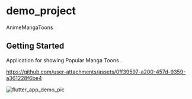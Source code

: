 # demo_project

AnimeMangaToons

## Getting Started

Application for showing Popular Manga Toons . 




https://github.com/user-attachments/assets/0ff39597-a200-457d-9359-a361228f6be4


![flutter_app_demo_pic](https://github.com/user-attachments/assets/8275e7db-4078-4182-bf9d-6d2b35e14832)


